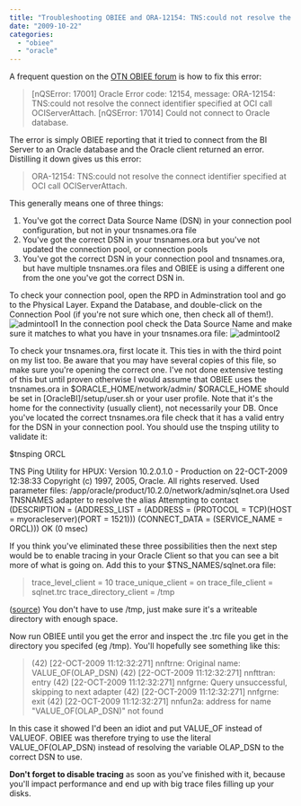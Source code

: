 ```yaml
---
title: "Troubleshooting OBIEE and ORA-12154: TNS:could not resolve the connect identifier"
date: "2009-10-22"
categories: 
  - "obiee"
  - "oracle"
---
```


A frequent question on the [OTN OBIEE forum](http://forums.oracle.com/forums/forum.jspa?forumID=378) is how to fix this error:

> \[nQSError: 17001\] Oracle Error code: 12154, message: ORA-12154: TNS:could not resolve the connect identifier specified at OCI call OCIServerAttach.
> \[nQSError: 17014\] Could not connect to Oracle database.

The error is simply OBIEE reporting that it tried to connect from the BI Server to an Oracle database and the Oracle client returned an error. Distilling it down gives us this error:

> ORA-12154: TNS:could not resolve the connect identifier specified at OCI call OCIServerAttach.

This generally means one of three things:

1. You've got the correct Data Source Name (DSN) in your connection pool configuration, but not in your tnsnames.ora file
2. You've got the correct DSN in your tnsnames.ora but you've not updated the connection pool, or connection pools
3. You've got the correct DSN in your connection pool and tnsnames.ora, but have multiple tnsnames.ora files and OBIEE is using a different one from the one you've got the correct DSN in.

To check your connection pool, open the RPD in Adminstration tool and go to the Physical Layer. Expand the Database, and double-click on the Connection Pool (if you're not sure which one, then check all of them!). ![admintool1](/images/rnm1978/admintool1.png "admintool1") In the connection pool check the Data Source Name and make sure it matches to what you have in your tnsnames.ora file: ![admintool2](/images/rnm1978/admintool2.png "admintool2")

To check your tnsnames.ora, first locate it. This ties in with the third point on my list too. Be aware that you may have several copies of this file, so make sure you're opening the correct one. I've not done extensive testing of this but until proven otherwise I would assume that OBIEE uses the tnsnames.ora in $ORACLE\_HOME/network/admin/ $ORACLE\_HOME should be set in \[OracleBI\]/setup/user.sh or your user profile. Note that it's the home for the connectivity (usually client), not necessarily your DB. Once you've located the correct tnsnames.ora file check that it has a valid entry for the DSN in your connection pool. You should use the tnsping utility to validate it:

$tnsping ORCL

TNS Ping Utility for HPUX: Version 10.2.0.1.0 - Production on 22-OCT-2009 12:38:33
Copyright (c) 1997, 2005, Oracle.  All rights reserved.
Used parameter files:
/app/oracle/product/10.2.0/network/admin/sqlnet.ora
Used TNSNAMES adapter to resolve the alias
Attempting to contact (DESCRIPTION = (ADDRESS\_LIST = (ADDRESS = (PROTOCOL = TCP)(HOST = myoracleserver)(PORT = 1521))) (CONNECT\_DATA = (SERVICE\_NAME = ORCL)))
OK (0 msec)

If you think you've eliminated these three possibilities then the next step would be to enable tracing in your Oracle Client so that you can see a bit more of what is going on. Add this to your $TNS\_NAMES/sqlnet.ora file:

> trace\_level\_client = 10 trace\_unique\_client = on trace\_file\_client = sqlnet.trc trace\_directory\_client = /tmp

([source](http://www.orafaq.com/wiki/SQL*Net_FAQ#I_have_some_trouble_with_SQL.2ANet._How_does_one_produce_a_trace_file.3F)) You don't have to use /tmp, just make sure it's a writeable directory with enough space.

Now run OBIEE until you get the error and inspect the .trc file you get in the directory you specifed (eg /tmp). You'll hopefully see something like this:

> (42) \[22-OCT-2009 11:12:32:271\] nnftrne: Original name: VALUE\_OF(OLAP\_DSN) (42) \[22-OCT-2009 11:12:32:271\] nnfttran: entry (42) \[22-OCT-2009 11:12:32:271\] nnfgrne: Query unsuccessful, skipping to next adapter (42) \[22-OCT-2009 11:12:32:271\] nnfgrne: exit (42) \[22-OCT-2009 11:12:32:271\] nnfun2a: address for name "VALUE\_OF(OLAP\_DSN)" not found

In this case it showed I'd been an idiot and put VALUE\_OF instead of VALUEOF. OBIEE was therefore trying to use the literal VALUE\_OF(OLAP\_DSN) instead of resolving the variable OLAP\_DSN to the correct DSN to use.

**Don't forget to disable tracing** as soon as you've finished with it, because you'll impact performance and end up with big trace files filling up your disks.

